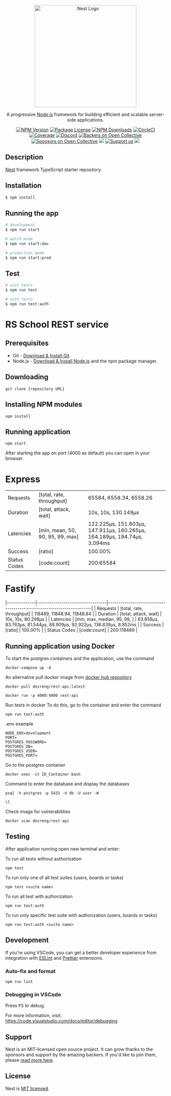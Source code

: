 <p align="center">
  <a href="http://nestjs.com/" target="blank"><img src="https://nestjs.com/img/logo_text.svg" width="320" alt="Nest Logo" /></a>
</p>

[circleci-image]: https://img.shields.io/circleci/build/github/nestjs/nest/master?token=abc123def456
[circleci-url]: https://circleci.com/gh/nestjs/nest

  <p align="center">A progressive <a href="http://nodejs.org" target="_blank">Node.js</a> framework for building efficient and scalable server-side applications.</p>
    <p align="center">
<a href="https://www.npmjs.com/~nestjscore" target="_blank"><img src="https://img.shields.io/npm/v/@nestjs/core.svg" alt="NPM Version" /></a>
<a href="https://www.npmjs.com/~nestjscore" target="_blank"><img src="https://img.shields.io/npm/l/@nestjs/core.svg" alt="Package License" /></a>
<a href="https://www.npmjs.com/~nestjscore" target="_blank"><img src="https://img.shields.io/npm/dm/@nestjs/common.svg" alt="NPM Downloads" /></a>
<a href="https://circleci.com/gh/nestjs/nest" target="_blank"><img src="https://img.shields.io/circleci/build/github/nestjs/nest/master" alt="CircleCI" /></a>
<a href="https://coveralls.io/github/nestjs/nest?branch=master" target="_blank"><img src="https://coveralls.io/repos/github/nestjs/nest/badge.svg?branch=master#9" alt="Coverage" /></a>
<a href="https://discord.gg/G7Qnnhy" target="_blank"><img src="https://img.shields.io/badge/discord-online-brightgreen.svg" alt="Discord"/></a>
<a href="https://opencollective.com/nest#backer" target="_blank"><img src="https://opencollective.com/nest/backers/badge.svg" alt="Backers on Open Collective" /></a>
<a href="https://opencollective.com/nest#sponsor" target="_blank"><img src="https://opencollective.com/nest/sponsors/badge.svg" alt="Sponsors on Open Collective" /></a>
  <a href="https://paypal.me/kamilmysliwiec" target="_blank"><img src="https://img.shields.io/badge/Donate-PayPal-ff3f59.svg"/></a>
    <a href="https://opencollective.com/nest#sponsor"  target="_blank"><img src="https://img.shields.io/badge/Support%20us-Open%20Collective-41B883.svg" alt="Support us"></a>
  <a href="https://twitter.com/nestframework" target="_blank"><img src="https://img.shields.io/twitter/follow/nestframework.svg?style=social&label=Follow"></a>
</p>
  <!--[![Backers on Open Collective](https://opencollective.com/nest/backers/badge.svg)](https://opencollective.com/nest#backer)
  [![Sponsors on Open Collective](https://opencollective.com/nest/sponsors/badge.svg)](https://opencollective.com/nest#sponsor)-->

## Description

[Nest](https://github.com/nestjs/nest) framework TypeScript starter repository.

## Installation

```bash
$ npm install
```

## Running the app

```bash
# development
$ npm run start

# watch mode
$ npm run start:dev

# production mode
$ npm run start:prod
```

## Test

```bash
# unit tests
$ npm run test

# auth tests
$ npm run test:auth
```

# RS School REST service

## Prerequisites

- Git - [Download & Install Git](https://git-scm.com/downloads).
- Node.js - [Download & Install Node.js](https://nodejs.org/en/download/) and the npm package manager.

## Downloading

```
git clone {repository URL}
```

## Installing NPM modules

```
npm install
```

## Running application

```
npm start
```

After starting the app on port (4000 as default) you can open
in your browser.


# Express

|              |                                  |                                                                          |
| ------------ | -------------------------------- | ------------------------------------------------------------------------ |
| Requests     | [total, rate, throughput]        | 65584, 6558.34, 6558.26                                                  |
| Duration     | [total, attack, wait]            | 10s, 10s, 130.149µs                                                      |
| Latencies    | [min, mean, 50, 90, 95, 99, max] | 122.225µs, 151.803µs, 147.911µs, 160.265µs, 164.189µs, 194.74µs, 3.094ms |
| Success      | [ratio]                          | 100.00%                                                                  |
| Status Codes | [code:count]                     | 200:65584                                                                |

# Fastify

|--------------|----------------------------------|----------------------------------------------------------------------|
| Requests | [total, rate, throughput] | 118489, 11848.94, 11848.84 |
| Duration | [total, attack, wait] | 10s, 10s, 80.298µs |
| Latencies | [min, max, median, 95, 99, ] | 63.858µs, 83.763µs, 81.544µs, 88.909µs, 92.922µs, 136.839µs, 8.852ms |
| Success | [ratio] | 100.00% |
| Status Codes | [code:count] | 200:118489 |

## Running application using Docker

To start the postgres containers and the application, use the command

```
docker-compose up -d
```
An alternative pull docker image from [docker hub repository](https://hub.docker.com/r/dezreng/rest-api)

```
docker pull dezreng/rest-api:latest
```

```
docker run -p 4000:4000 rest-api
```

Run tests in docker
To do this, go to the container and enter the command

```
npm run test:auth
```


.env example

```
NODE_ENV=development
PORT=
POSTGRES_PASSWORD=
POSTGRES_DB=
POSTGRES_USER=
POSTGRES_PORT=
```
Go to the postgres container

```
docker exec -it ID_Container bash
```

Command to enter the database and display the databases

```
psql -h postgres -p 5432 -d db -U user -W
```

```
\l
```
Check image for vulnerabilities

```
docker scan dezreng/rest-api
```
## Testing

After application running open new terminal and enter:

To run all tests without authorization

```
npm test
```

To run only one of all test suites (users, boards or tasks)

```
npm test <suite name>
```

To run all test with authorization

```
npm run test:auth
```

To run only specific test suite with authorization (users, boards or tasks)

```
npm run test:auth <suite name>
```

## Development

If you're using VSCode, you can get a better developer experience from integration with [ESLint](https://marketplace.visualstudio.com/items?itemName=dbaeumer.vscode-eslint) and [Prettier](https://marketplace.visualstudio.com/items?itemName=esbenp.prettier-vscode) extensions.

### Auto-fix and format

```
npm run lint
```

### Debugging in VSCode

Press <kbd>F5</kbd> to debug.

For more information, visit: https://code.visualstudio.com/docs/editor/debugging


## Support

Nest is an MIT-licensed open source project. It can grow thanks to the sponsors and support by the amazing backers. If you'd like to join them, please [read more here](https://docs.nestjs.com/support).

## License

Nest is [MIT licensed](LICENSE).
